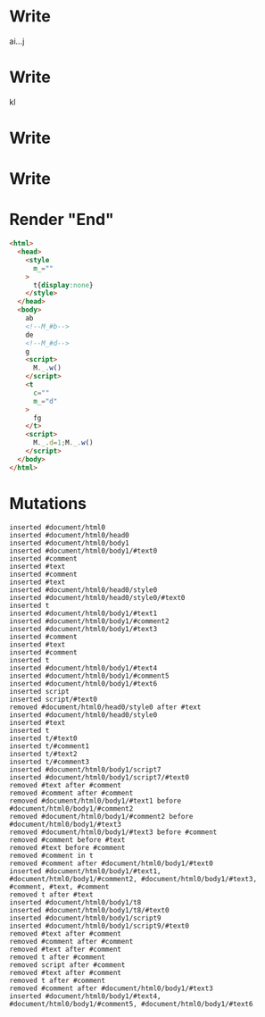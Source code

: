 # Write
  a<!--M_!^a-->i...<!--M_!a-->j<style M_>t{display:none}</style><t M_=a>b<!--M_#b-->d<!--M_!^c-->h...<!--M_!c--></t><t M_=c>e<!--M_#d-->g</t><script>WALKER_RUNTIME("M")("_");REORDER_RUNTIME(M._);M._.w()</script>


# Write
  kl


# Write
  <t c M_=b>cd<!--M_!^c-->h...<!--M_!c--></t><script>M._.w()</script>


# Write
  <t c M_=d>fg</t><script>M._.d=1;M._.w()</script>


# Render "End"
```html
<html>
  <head>
    <style
      m_=""
    >
      t{display:none}
    </style>
  </head>
  <body>
    ab
    <!--M_#b-->
    de
    <!--M_#d-->
    g
    <script>
      M._.w()
    </script>
    <t
      c=""
      m_="d"
    >
      fg
    </t>
    <script>
      M._.d=1;M._.w()
    </script>
  </body>
</html>
```

# Mutations
```
inserted #document/html0
inserted #document/html0/head0
inserted #document/html0/body1
inserted #document/html0/body1/#text0
inserted #comment
inserted #text
inserted #comment
inserted #text
inserted #document/html0/head0/style0
inserted #document/html0/head0/style0/#text0
inserted t
inserted #document/html0/body1/#text1
inserted #document/html0/body1/#comment2
inserted #document/html0/body1/#text3
inserted #comment
inserted #text
inserted #comment
inserted t
inserted #document/html0/body1/#text4
inserted #document/html0/body1/#comment5
inserted #document/html0/body1/#text6
inserted script
inserted script/#text0
removed #document/html0/head0/style0 after #text
inserted #document/html0/head0/style0
inserted #text
inserted t
inserted t/#text0
inserted t/#comment1
inserted t/#text2
inserted t/#comment3
inserted #document/html0/body1/script7
inserted #document/html0/body1/script7/#text0
removed #text after #comment
removed #comment after #comment
removed #document/html0/body1/#text1 before #document/html0/body1/#comment2
removed #document/html0/body1/#comment2 before #document/html0/body1/#text3
removed #document/html0/body1/#text3 before #comment
removed #comment before #text
removed #text before #comment
removed #comment in t
removed #comment after #document/html0/body1/#text0
inserted #document/html0/body1/#text1, #document/html0/body1/#comment2, #document/html0/body1/#text3, #comment, #text, #comment
removed t after #text
inserted #document/html0/body1/t8
inserted #document/html0/body1/t8/#text0
inserted #document/html0/body1/script9
inserted #document/html0/body1/script9/#text0
removed #text after #comment
removed #comment after #comment
removed #text after #comment
removed t after #comment
removed script after #comment
removed #text after #comment
removed t after #comment
removed #comment after #document/html0/body1/#text3
inserted #document/html0/body1/#text4, #document/html0/body1/#comment5, #document/html0/body1/#text6
```